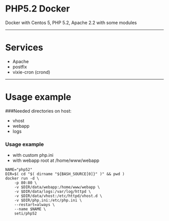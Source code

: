 # PHP5.2 Docker

Docker with Centos 5, PHP 5.2, Apache 2.2 with some modules

---
Services
===
- Apache
- postfix
- vixie-cron (crond)

---
Usage example
===
###Needed directories on host:
- vhost
- webapp
- logs

### Usage example
- with custom php.ini
- with webapp root at /home/www/webapp

```
NAME="php52"
DIR=$( cd "$( dirname "${BASH_SOURCE[0]}" )" && pwd )
docker run -d \
    -p 80:80 \
    -v $DIR/data/webapp:/home/www/webapp \
    -v $DIR/data/logs:/var/log/httpd \
    -v $DIR/data/vhost:/etc/httpd/vhost.d \
    -v $DIR/php.ini:/etc/php.ini \
    --restart=always \
    --name $NAME \
    seti/php52
```
